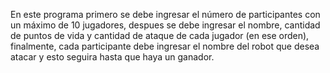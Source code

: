 En este programa primero se debe ingresar el número de participantes con un máximo de 10 jugadores, despues se debe ingresar el nombre, cantidad de puntos de vida y cantidad de ataque de cada jugador (en ese orden), finalmente, cada participante debe ingresar el nombre del robot que desea atacar y esto seguira hasta que haya un ganador. 
